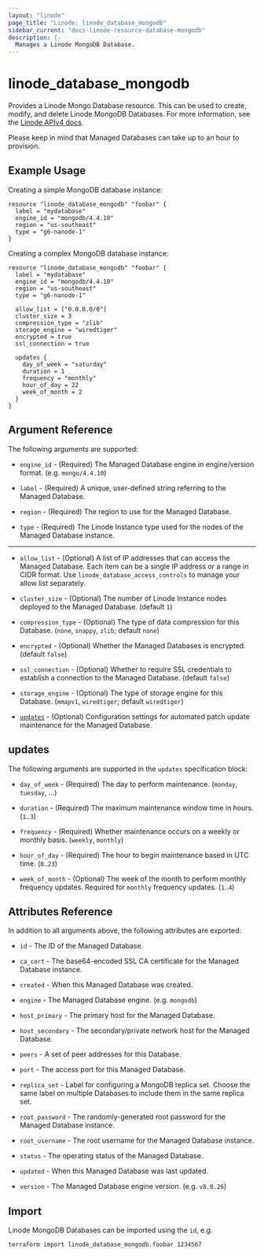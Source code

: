 ```yaml
---
layout: "linode"
page_title: "Linode: linode_database_mongodb"
sidebar_current: "docs-linode-resource-database-mongodb"
description: |-
  Manages a Linode MongoDB Database.
---
```


# linode\_database\_mongodb

Provides a Linode Mongo Database resource. This can be used to create, modify, and delete Linode MongoDB Databases.
For more information, see the [Linode APIv4 docs](https://www.linode.com/docs/api/databases/).

Please keep in mind that Managed Databases can take up to an hour to provision.

## Example Usage

Creating a simple MongoDB database instance:

```hcl
resource "linode_database_mongodb" "foobar" {
  label = "mydatabase"
  engine_id = "mongodb/4.4.10"
  region = "us-southeast"
  type = "g6-nanode-1"
}
```

Creating a complex MongoDB database instance:

```hcl
resource "linode_database_mongodb" "foobar" {
  label = "mydatabase"
  engine_id = "mongodb/4.4.10"
  region = "us-southeast"
  type = "g6-nanode-1"

  allow_list = ["0.0.0.0/0"]
  cluster_size = 3
  compression_type = "zlib"
  storage_engine = "wiredtiger"
  encrypted = true
  ssl_connection = true

  updates {
    day_of_week = "saturday"
    duration = 1
    frequency = "monthly"
    hour_of_day = 22
    week_of_month = 2
  }
}
```

## Argument Reference

The following arguments are supported:

* `engine_id` - (Required) The Managed Database engine in engine/version format. (e.g. `mongo/4.4.10`)

* `label` - (Required) A unique, user-defined string referring to the Managed Database.

* `region` - (Required) The region to use for the Managed Database.

* `type` - (Required) The Linode Instance type used for the nodes of the  Managed Database instance.

- - -

* `allow_list` - (Optional) A list of IP addresses that can access the Managed Database. Each item can be a single IP address or a range in CIDR format. Use `linode_database_access_controls` to manage your allow list separately.

* `cluster_size` - (Optional) The number of Linode Instance nodes deployed to the Managed Database. (default `1`)

* `compression_type` - (Optional) The type of data compression for this Database. (`none`, `snappy`, `zlib`; default `none`)

* `encrypted` - (Optional) Whether the Managed Databases is encrypted. (default `false`)

* `ssl_connection` - (Optional) Whether to require SSL credentials to establish a connection to the Managed Database. (default `false`)

* `storage_engine` - (Optional) The type of storage engine for this Database. (`mmapv1`, `wiredtiger`; default `wiredtiger`)

* [`updates`](#updates) - (Optional) Configuration settings for automated patch update maintenance for the Managed Database.

## updates

The following arguments are supported in the `updates` specification block:

* `day_of_week` - (Required) The day to perform maintenance. (`monday`, `tuesday`, ...)

* `duration` - (Required) The maximum maintenance window time in hours. (`1`..`3`)

* `frequency` - (Required) Whether maintenance occurs on a weekly or monthly basis. (`weekly`, `monthly`)

* `hour_of_day` - (Required) The hour to begin maintenance based in UTC time. (`0`..`23`)

* `week_of_month` - (Optional) The week of the month to perform monthly frequency updates. Required for `monthly` frequency updates. (`1`..`4`)

## Attributes Reference

In addition to all arguments above, the following attributes are exported:

* `id` - The ID of the Managed Database.

* `ca_cert` - The base64-encoded SSL CA certificate for the Managed Database instance.

* `created` - When this Managed Database was created.

* `engine` - The Managed Database engine. (e.g. `mongodb`)

* `host_primary` - The primary host for the Managed Database.

* `host_secondary` - The secondary/private network host for the Managed Database.

* `peers` - A set of peer addresses for this Database.

* `port` - The access port for this Managed Database.

* `replica_set` - Label for configuring a MongoDB replica set. Choose the same label on multiple Databases to include them in the same replica set.

* `root_password` - The randomly-generated root password for the Managed Database instance.

* `root_username` - The root username for the Managed Database instance.

* `status` - The operating status of the Managed Database.

* `updated` - When this Managed Database was last updated.

* `version` - The Managed Database engine version. (e.g. `v8.0.26`)

## Import

Linode MongoDB Databases can be imported using the `id`, e.g.

```sh
terraform import linode_database_mongodb.foobar 1234567
```
